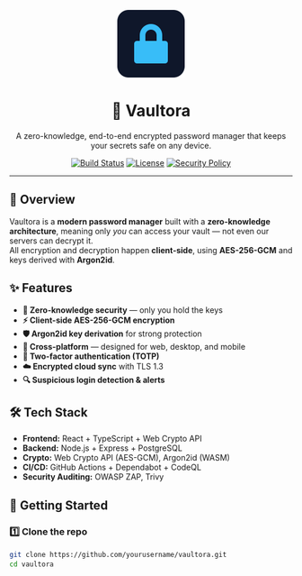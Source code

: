 <p align="center">
  <img src="docs/logo-placeholder.svg" alt="Vaultora Logo" width="120" height="120" />
</p>

<h1 align="center">🔐 Vaultora</h1>
<p align="center">
  A zero-knowledge, end-to-end encrypted password manager that keeps your secrets safe on any device.
</p>

<p align="center">
  <a href="https://github.com/yourusername/vaultora/actions"><img src="https://img.shields.io/github/actions/workflow/status/yourusername/vaultora/ci.yml?branch=main&label=Build" alt="Build Status" /></a>
  <a href="LICENSE"><img src="https://img.shields.io/badge/license-MIT-blue.svg" alt="License" /></a>
  <a href="SECURITY.md"><img src="https://img.shields.io/badge/security-responsible%20disclosure-brightgreen" alt="Security Policy" /></a>
</p>

---

## 📜 Overview
Vaultora is a **modern password manager** built with a **zero-knowledge architecture**, meaning only *you* can access your vault — not even our servers can decrypt it.  
All encryption and decryption happen **client-side**, using **AES-256-GCM** and keys derived with **Argon2id**.

## ✨ Features
- **🔐 Zero-knowledge security** — only you hold the keys
- **⚡ Client-side AES-256-GCM encryption**
- **🛡️ Argon2id key derivation** for strong protection
- **📱 Cross-platform** — designed for web, desktop, and mobile
- **🔑 Two-factor authentication (TOTP)**
- **☁️ Encrypted cloud sync** with TLS 1.3
- **🔍 Suspicious login detection & alerts**

## 🛠️ Tech Stack
- **Frontend:** React + TypeScript + Web Crypto API
- **Backend:** Node.js + Express + PostgreSQL
- **Crypto:** Web Crypto API (AES-GCM), Argon2id (WASM)
- **CI/CD:** GitHub Actions + Dependabot + CodeQL
- **Security Auditing:** OWASP ZAP, Trivy

## 🚀 Getting Started

### 1️⃣ Clone the repo
```bash
git clone https://github.com/yourusername/vaultora.git
cd vaultora
